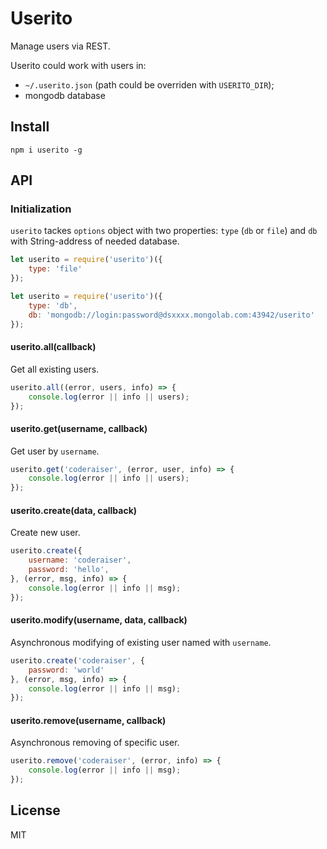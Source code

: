 # Userito

Manage users via REST.

Userito could work with users in:
- `~/.userito.json` (path could be overriden with `USERITO_DIR`);
- mongodb database

## Install

`npm i userito -g`

## API

### Initialization
`userito` tackes `options` object with two properties: `type` (`db` or `file`) and `db` with String-address of needed database.

```js
let userito = require('userito')({
    type: 'file'
});

let userito = require('userito')({
    type: 'db',
    db: 'mongodb://login:password@dsxxxx.mongolab.com:43942/userito'
});
```

#### userito.all(callback)
Get all existing users.

```js
userito.all((error, users, info) => {
    console.log(error || info || users);
});
```
#### userito.get(username, callback)
Get user by `username`.

```js
userito.get('coderaiser', (error, user, info) => {
    console.log(error || info || users);
});
```

#### userito.create(data, callback)
Create new user.

```js
userito.create({
    username: 'coderaiser',
    password: 'hello',
}, (error, msg, info) => {
    console.log(error || info || msg);
});
```

#### userito.modify(username, data, callback)
Asynchronous modifying of existing user named with `username`.

```js
userito.create('coderaiser', {
    password: 'world'
}, (error, msg, info) => {
    console.log(error || info || msg);
});
```

#### userito.remove(username, callback)
Asynchronous removing of specific user.

```js
userito.remove('coderaiser', (error, info) => {
    console.log(error || info || msg);
});
```

## License

MIT
